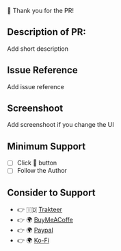 👋 Thank you for the PR!

## Description of PR:

Add short description

## Issue Reference

Add issue reference

## Screenshoot

Add screenshoot if you change the UI

## Minimum Support

- [ ] Click 🌟 button
- [ ] Follow the Author

## Consider to Support

- 👉 🇮🇩 [Trakteer](https://trakteer.id/mazipan?utm_source=github)
- 👉 🌍 [BuyMeACoffe](https://www.buymeacoffee.com/mazipan?utm_source=github)
- 👉 🌍 [Paypal](https://www.paypal.me/mazipan?utm_source=github)
- 👉 🌍 [Ko-Fi](https://ko-fi.com/mazipan)
